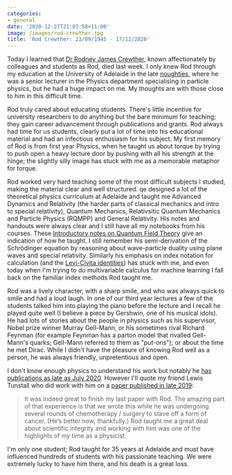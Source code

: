 ```yaml
---
categories:
- general
date: '2020-12-27T21:03:58+11:00'
image: /images/rod-crewther.jpg
title: 'Rod Crewther: 23/09/1945 - 17/12/2020'
---
```


Today I learned that [Dr Rodney James Crewther](https://en.wikipedia.org/wiki/Rod_Crewther), known affectionately by colleagues and students as Rod, died last week.
I only knew Rod through my education at the University of Adelaide in the late [noughties](https://en.wikipedia.org/wiki/Aughts#2000s), where he was a senior lecturer in the Physics department specialising in particle physics, but he had a huge impact on me.
My thoughts are with those close to him in this difficult time.

Rod truly cared about educating students.
There's little incentive for university researchers to do anything but the bare minimum for teaching; they gain career advancement through publications and grants.
Rod always had time for us students, clearly put a lot of time into his educational material and had an infectious enthusiasm for his subject.
My first memory of Rod is from first year Physics, when he taught us about torque by trying to push open a heavy lecture door by pushing with all his strength at the hinge; the slightly silly image has stuck with me as a memorable metaphor for torque.

Rod worked very hard teaching some of the most difficult subjects I studied, making the material clear and well structured.
qe designed a lot of the theoretical physics curriculum at Adelaide and taught me Advanced Dynamics and Relativity (the harder parts of classical mechanics and intro to special relativity), Quantum Mechanics, Relativsitic Quantum Mechanics and Particle Physics (RQMPP) and General Relativity.
His notes and handouts were always clear and I still have all my notebooks from his courses.
These [Introductory notes on Quantum Field Theory](https://arxiv.org/pdf/hep-th/9505152.pdf) give an indication of how he taught.
I still remember his semi-derivation of the Schrödinger equation by reasoning about wave-particle duality using plane waves and special relativity.
Similarly his emphasis on index notation for calculation (and the [Levi-Civita identities](https://en.wikipedia.org/wiki/Levi-Civita_symbol)) has stuck with me, and even today when I'm trying to do multivariable calculus for machine learning I fall back on the familiar index methods Rod taught me.

Rod was a lively character, with a sharp smile, and who was always quick to smile and had a loud laugh.
In one of our third year lectures a few of the students talked him into playing the piano before the lecture and I recall he played quite well (I believe a piece by Gershwin, one of his musical idols).
He had lots of stories about the people in physics such as his supervisor, Nobel prize winner Murray Gell-Mann, or his sometimes rival Richard Feynman (for example Feynman has a parton model that rivalled Gell-Mann's quarks; Gell-Mann referred to them as "put-ons"); or about the time he met Dirac.
While I didn't have the pleasure of knowing Rod well as a person, he was always friendly, unpretentious and open.

I don't know enough physics to understand his work but notably he [has publications as late as July 2020](https://arxiv.org/search/?searchtype=author&query=Crewther%2C+R+J).
However I'll quote my friend Lewis Tunstall who did work with him on a [paper published in late 2019](https://arxiv.org/abs/1803.08513):

> It was indeed great to finish my last paper with Rod.
> The amazing part of that experience is that we wrote this while he was undergoing several rounds of chemotherapy / surgery to stave off a form of cancer. 
> (He’s better now, thankfully.) 
> Rod taught me a great deal about scientific integrity and working with him was one of the highlights of my time as a physicist.

I'm only one student; Rod taught for 35 years at Adelaide and must have influenced hundreds of students with his passionate teaching.
We were extremely lucky to have him there, and his death is a great loss.